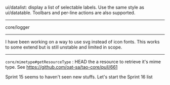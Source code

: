 <!---
channel: frontendchanges
release: 'Sprint 17'
permissions:
    - public
contributors:
    - 'Bertrand Chevrier'
    - 'Dieter Raber'
    - 'Jean-Sébastien Conan'
--->

ui/datalist: display a list of selectable labels. Use the same style as ui/datatable. Toolbars  and per-line actions are also supported.

---

core/logger

---

I have been working on a way to use svg instead of icon fonts. This works to some extend but is still unstable and limited in scope.

---

`core/mimetype#getResourceType` : HEAD the a resource to retrieve it's mime type. See <https://github.com/oat-sa/tao-core/pull/661>

Sprint 15 seems to haven't seen new stuffs.  Let's start the Sprint 16 list